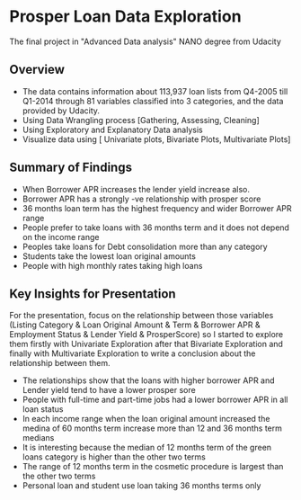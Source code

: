 # Prosper Loan Data Exploration
The final project in "Advanced Data analysis" NANO degree from Udacity 

## Overview
* The data contains information about 113,937 loan lists from  Q4-2005 till Q1-2014 
through 81 variables classified into 3 categories, and the data provided by Udacity.
* Using Data Wrangling process [Gathering, Assessing, Cleaning]
* Using Exploratory and Explanatory Data analysis
* Visualize data using [ Univariate plots, Bivariate Plots, Multivariate Plots]




## Summary of Findings

* When Borrower APR increases the lender yield increase also.
* Borrower APR has a strongly -ve relationship with prosper score
* 36 months loan term has the highest frequency and wider Borrower APR range
* People prefer to take loans with 36 months term and it does not depend on the income range
* Peoples take loans for Debt consolidation more than any category 
* Students take the lowest loan original amounts 
* People with high monthly rates taking high loans 

## Key Insights for Presentation

For the presentation, focus on the relationship between those variables
(Listing Category & Loan Original Amount & Term & Borrower APR & Employment Status & Lender Yield & ProsperScore)
so I started to explore them firstly with Univariate Exploration after that Bivariate Exploration and finally with Multivariate Exploration
to write a conclusion about the relationship between them.

* The relationships show that the loans with higher borrower APR and Lender yield tend to have a lower prosper sore
* People with full-time and part-time jobs had a lower borrower APR in all loan status 
* In each income range when the loan original amount increased the medina of 60 months term increase more than 12 and 36 months term medians
* It is interesting because the median of 12 months term of the green loans category is higher than the other two terms
* The range of 12 months term in the cosmetic procedure is largest than the other two terms
* Personal loan and student use loan taking 36 months terms only
